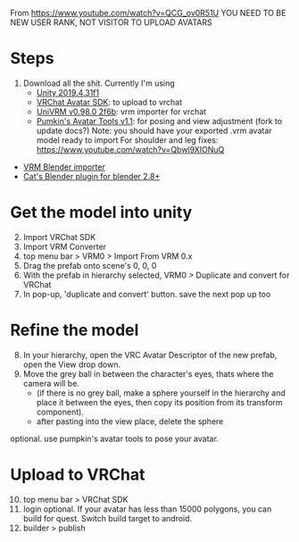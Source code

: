 From https://www.youtube.com/watch?v=QCG_ov0R51U
YOU NEED TO BE NEW USER RANK, NOT VISITOR TO UPLOAD AVATARS

# Steps
1. Download all the shit. Currently I'm using
    - [Unity 2019.4.31f1](https://docs.vrchat.com/docs/current-unity-version)
    - [VRChat Avatar SDK](https://vrchat.com/home/download): to upload to vrchat
    - [UniVRM v0.98.0 2f6b](https://github.com/vrm-c/UniVRM/releases): vrm importer for vrchat
    - [Pumkin's Avatar Tools v1.1](https://github.com/rurre/PumkinsAvatarTools): for posing and view adjustment (fork to update docs?)
Note: you should have your exported .vrm avatar model ready to import
For shoulder and leg fixes: https://www.youtube.com/watch?v=Qbwl9XIONuQ
- [VRM Blender importer](https://github.com/saturday06/VRM_Addon_for_Blender)
- [Cat's Blender plugin for blender 2.8+](https://github.com/absolute-quantum/cats-blender-plugin)

# Get the model into unity
2. Import VRChat SDK
3. Import VRM Converter
4. top menu bar > VRM0 > Import From VRM 0.x
5. Drag the prefab onto scene's 0, 0, 0
6. With the prefab in hierarchy selected, VRM0 > Duplicate and convert for VRChat
7. In pop-up, 'duplicate and convert' button. save the next pop up too

# Refine the model
8. In your hierarchy, open the VRC Avatar Descriptor of the new prefab, open the View drop down.
9. Move the grey ball in between the character's eyes, thats where the camera will be.
    - (if there is no grey ball, make a sphere yourself in the hierarchy and place it between the eyes, then copy its position from its transform component).
    - after pasting into the view place, delete the sphere

optional. use pumpkin's avatar tools to pose your avatar.

# Upload to VRChat
10. top menu bar > VRChat SDK
11. login
optional. If your avatar has less than 15000 polygons, you can build for quest. Switch build target to android.
12. builder > publish

